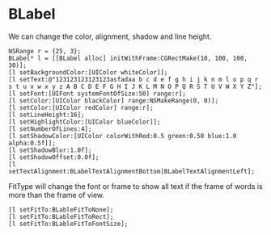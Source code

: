 
# BLabel
We can change the color, alignment, shadow and line height.

    NSRange r = {25, 3};
    BLabel* l = [[BLabel alloc] initWithFrame:CGRectMake(10, 100, 100, 30)];
    [l setBackgroundColor:[UIColor whiteColor]];
    [l setText:@"123123123123123asfadaa b c d e f g h i j k n m l o p q r s t u v w x y z A B C D E F G H I J K L M N O P Q R S T U V W X Y Z"];
    [l setFont:[UIFont systemFontOfSize:50] range:r];
    [l setColor:[UIColor blackColor] range:NSMakeRange(0, 0)];
    [l setColor:[UIColor redColor] range:r];
	[l setLineHeight:16];
	[l setHighlightColor:[UIColor blueColor]];
	[l setNumberOfLines:4];
    [l setShadowColor:[UIColor colorWithRed:0.5 green:0.50 blue:1.0 alpha:0.5f]];
    [l setShadowBlur:1.0f];
    [l setShadowOffset:0.0f];
    [l setTextAlignment:BLabelTextAlignmentBottom|BLabelTextAlignmentLeft];

 FitType will change the font or frame to show all text if the frame of words is more than the frame of view.
 
    [l setFitTo:BLableFitToNone];
    [l setFitTo:BLableFitToRect];
    [l setFitTo:BLableFitToFontSize];
    
